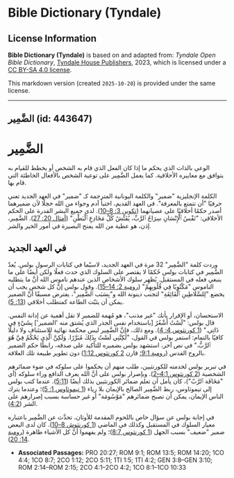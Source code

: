 # Bible Dictionary (Tyndale)

## License Information

**Bible Dictionary (Tyndale)** is based on and adapted from: _Tyndale Open Bible Dictionary_, [Tyndale House Publishers](https://tyndaleopenresources.com/), 2023, which is licensed under a [CC BY-SA 4.0 license](https://creativecommons.org/licenses/by-sa/4.0/legalcode.en).

This markdown version (created `2025-10-20`) is provided under the same license.



--------------------------------

## الضَّمِير (id: 443647)

الضَّمِير
=========

الوعي بالذات الذي يحكم ما إذا كان الفعل الذي قام به الشخص أو يخطط للقيام به يتوافق مع معاييره الأخلاقية. كما يعمل الضَّمِير على توعية الشخص بالأفعال الخاطئة التي قام بها.

الكلمة الإنجليزية "ضمير" والكلمة اليونانية المترجمة كـ "ضمير" في العهد الجديد تعني حرفيًا "أن تتمتع بالمعرفة". في العهد القديم، اختبأ آدم وحواء من الله خجلًا لأن ضميرهما أصدر حكمًا أخلاقيًا على عصيانهما ([تكوين 3: 8–10](https://ref.ly/Gen3:8-Gen3:10)). لدى جميع البشر القدرة على الحكم الأخلاقي: "نَفْسُ ٱلْإِنْسَانِ سِرَاجُ ٱلرَّبِّ، يُفَتِّشُ كُلَّ مَخَادِعِ ٱلْبَطْنِ" ([أمثال 20: 27](https://ref.ly/Prov20:27)). الضَّمِير، إذن، هو عطية من الله يمنح البصيرة في أمور الخير والشر.

في العهد الجديد
---------------

وردت كلمة "الضَّمِير" 32 مرة في العهد الجديد، لاسيّما في كتابات الرسول بولس. يُعدّ الضَّمِير في كتابات بولس حُكمًا لا يقتصر على السلوك الذي حدث فعلًا ولكن أيضًا على ما ينبغي فعله في المستقبل. يُظهِر سلوك الأشخاص الذين عندهم ناموس الله أنَّ ما يتطلبه الناموس "مَكْتُوبًا فِي قُلُوبِهِمْ" ([رومية 2: 14–15](https://ref.ly/Rom2:14-Rom2:15)). وقول بولس إنَّ كل شخص يجب أن يخضع "لِلسَّلَاطِينِ ٱلْفَائِقَةِ" لتجنب دينونة الله و"بِسَبَب ٱلضَّمِير"، يفترض مسبقًا أنَّ الضمير يمكن أن يثبّت الطاعة كمتطلب أخلاقي ([13: 5](https://ref.ly/Rom13:5)).

الاستحسان، أو الإقرار بأنك "غير مذنب"، هو مُهمة للضمير لا تقل أهمية عن إدانة النفس. قال بولس: "لَسْتُ أَشْعُرُ \[باستخدام نفس الجذر الذي يُشتق منه 'الضمير'] بِشَيْءٍ فِي ذَاتِي." ([1 كورنثوس 4: 4](https://ref.ly/1Cor4:4)). ومع ذلك، فإنَّ الضَّمِير ليس محكمة نهائية للاستئناف ولا دليلًا كافيًا بالتمام: استمر بولس في القول، "لَكِنَّنِي لَسْتُ بِذَلِكَ مُبَرَّرًا. وَلَكِنَّ ٱلَّذِي يَحْكُمُ فِيَّ هُوَ ٱلرَّبُّ." في نص آخر، استشهد بولس بضميره للتأكيد على صدقه، رابطًا حكم الضمير بالروح القدس ([رومية 9:1؛](https://ref.ly/Rom9:1) قارن [2 كورنثوس 1:12](https://ref.ly/2Cor1:12)) دون تطوير طبيعة تلك العلاقة.

في تبرير بولس لخدمته للكورنثيين، طلب منهم أن يحكموا على سلوكه في ضوء ضمائرهم الشخصية ([2 كورنثوس 4:1–2](https://ref.ly/2Cor4:1-2Cor4:2)). وبإصرار بولس على أنَّ الله يعرف الدافع وراء سلوكه (أي "مَخَافَة ٱلرَّبّ")، كان يأمل أن تعلم ضمائر الكورنثيين بذلك أيضًا ([5:11](https://ref.ly/2Cor5:11)). عندما كتب بولس إلى تيموثاوس، ربط الضَّمِير الصالح بالإيمان بلا رياء ([1 تيموثاوس 1: 5](https://ref.ly/1Tim1:5))؛ وعندما يترك الناس الإيمان، يمكن أن تصبح ضمائرهم "مَوْسُومَة" أو غير حساسة بسبب إصرارهم على الشر ([4:2](https://ref.ly/1Tim4:2)).

في إجابة بولس عن سؤال خاص باللحوم المقدمة للأوثان، تحدَّث عن الضَّمِير باعتباره معيار السلوك في المستقبل وكذلك في الماضي ([1 كورنثوش 8–10](https://ref.ly/1Cor8:1-1Cor10:33)). كان لدى البعض ضمير "ضعيف" بسبب الجهل ([1 كورنثوس 8:7](https://ref.ly/1Cor8:7))؛ ولم يفهموا أنَّ كل الأشياء طاهرة ([رومية 14: 20](https://ref.ly/Rom14:20)).

* **Associated Passages:** PRO 20:27; ROM 9:1; ROM 13:5; ROM 14:20; 1CO 4:4; 1CO 8:7; 2CO 1:12; 2CO 5:11; 1TI 1:5; 1TI 4:2; GEN 3:8–GEN 3:10; ROM 2:14–ROM 2:15; 2CO 4:1–2CO 4:2; 1CO 8:1–1CO 10:33

